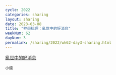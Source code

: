 ```yaml
---
cycle: 2022
categories: sharing
layout: sharing
date: 2023-03-08
title: "神學梳理：亂世中的好消息"
weekNum: 62
dayNum: 3
permalink: /sharing/2022/wk62-day3-sharing.html
---
```


[亂世中的好消息](https://eccseattle.github.io/media/sharing/2022/wk062/2023-03-08-bin.m4a)

`小錢`
